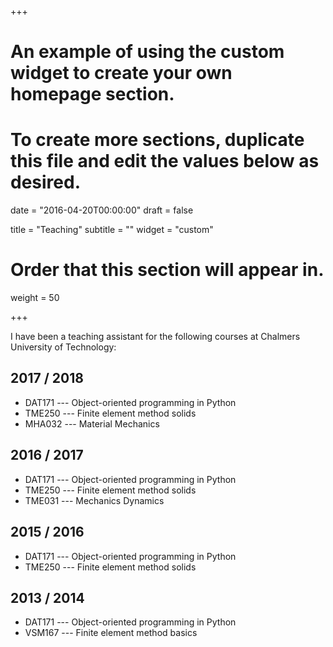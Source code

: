+++
# An example of using the custom widget to create your own homepage section.
# To create more sections, duplicate this file and edit the values below as desired.

date = "2016-04-20T00:00:00"
draft = false

title = "Teaching"
subtitle = ""
widget = "custom"

# Order that this section will appear in.
weight = 50

+++

I have been a teaching assistant for the following courses at Chalmers University of Technology:

## 2017 / 2018
- DAT171 --- Object-oriented programming in Python
- TME250 --- Finite element method solids
- MHA032 --- Material Mechanics

## 2016 / 2017
- DAT171 --- Object-oriented programming in Python
- TME250 --- Finite element method solids
- TME031 --- Mechanics Dynamics

## 2015 / 2016
- DAT171 --- Object-oriented programming in Python
- TME250 --- Finite element method solids

## 2013 / 2014
- DAT171 --- Object-oriented programming in Python
- VSM167 --- Finite element method basics
